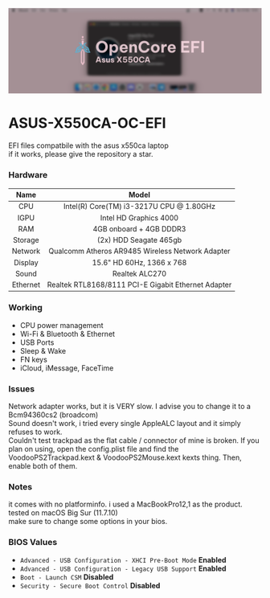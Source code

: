 ![Banner](https://raw.githubusercontent.com/properlylino/Hackintosh-OC-EFI/refs/heads/main/img/banner.png)
<br>
# ASUS-X550CA-OC-EFI
EFI files compatbile with the asus x550ca laptop
<br>
if it works, please give the repository a star.
<br>
### Hardware
|     Name     |        Model        |
| :----------: | :-----------------: |
|     CPU      |      Intel(R) Core(TM) i3-3217U CPU @ 1.80GHz      |
|     IGPU     |      Intel HD Graphics 4000      |
|     RAM      |      4GB onboard + 4GB DDDR3      |
|     Storage  |      (2x) HDD Seagate 465gb       |
|     Network  |      Qualcomm Atheros AR9485 Wireless Network Adapter |
|     Display  |      15.6" HD 60Hz, 1366 x 768      |
|     Sound    |      Realtek ALC270      |
|     Ethernet |      Realtek RTL8168/8111 PCI-E Gigabit Ethernet Adapter     |

### Working
* CPU power management
* Wi-Fi & Bluetooth & Ethernet
* USB Ports
* Sleep & Wake
* FN keys
* iCloud, iMessage, FaceTime

### Issues
Network adapter works, but it is VERY slow. I advise you to change it to a Bcm94360cs2 (broadcom)
<br>
Sound doesn't work, i tried every single AppleALC layout and it simply refuses to work.
<br>
Couldn't test trackpad as the flat cable / connector of mine is broken. If you plan on using, open the config.plist file and find the VoodooPS2Trackpad.kext & VoodooPS2Mouse.kext kexts thing. Then, enable both of them.

### Notes
it comes with no platforminfo. i used a MacBookPro12,1 as the product.
<br>
tested on macOS Big Sur (11.7.10)
<br>
make sure to change some options in your bios.

### BIOS Values
* `Advanced - USB Configuration - XHCI Pre-Boot Mode` **Enabled**
* `Advanced - USB Configuration - Legacy USB Support` **Enabled**
* `Boot - Launch CSM` **Disabled**
* `Security - Secure Boot Control` **Disabled**

